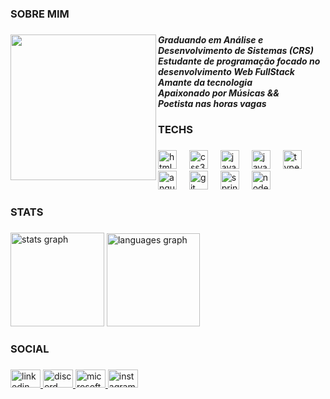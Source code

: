 <h3 align="left">SOBRE MIM</h3>

###

<img align="left" height="233" src="https://media.licdn.com/dms/image/v2/D4D03AQFiyoKGsB6L4g/profile-displayphoto-shrink_400_400/profile-displayphoto-shrink_400_400/0/1718259673828?e=1730937600&v=beta&t=BzYAGb8oyc_wEO59Q3evvX0NJzfXMdP8QKgGD3pDhIk"  />

###

<h5 align="left">Graduando em Análise e Desenvolvimento de Sistemas (CRS)<br> Estudante de programação focado no desenvolvimento Web FullStack<br>Amante da tecnologia<br>Apaixonado por Músicas &&<br>Poetista nas horas vagas</h5>

###

<h3 align="left">TECHS</h3>

###

<div align="left">
  <img src="https://skillicons.dev/icons?i=html" height="30" alt="html5 logo"  />
  <img width="12" />
  <img src="https://cdn.jsdelivr.net/gh/devicons/devicon/icons/css3/css3-original.svg" height="30" alt="css3 logo"  />
  <img width="12" />
  <img src="https://cdn.jsdelivr.net/gh/devicons/devicon/icons/java/java-original.svg" height="30" alt="java logo"  />
  <img width="12" />
  <img src="https://cdn.jsdelivr.net/gh/devicons/devicon/icons/javascript/javascript-original.svg" height="30" alt="javascript logo"  />
  <img width="12" />
  <img src="https://cdn.jsdelivr.net/gh/devicons/devicon/icons/typescript/typescript-original.svg" height="30" alt="typescript logo"  />
  <img width="12" />
  <img src="https://cdn.simpleicons.org/angular/DD0031" height="30" alt="angularjs logo"  />
  <img width="12" />
  <img src="https://cdn.jsdelivr.net/gh/devicons/devicon/icons/git/git-original.svg" height="30" alt="git logo"  />
  <img width="12" />
  <img src="https://cdn.jsdelivr.net/gh/devicons/devicon/icons/spring/spring-original.svg" height="30" alt="spring logo"  />
  <img width="12" />
  <img src="https://cdn.simpleicons.org/nodedotjs/339933" height="30" alt="nodejs logo"  />
</div>

###

<h3 align="left">STATS</h3>

###

<div align="left">
  <img src="https://github-readme-stats.vercel.app/api?username=nogueirawadson&hide_title=false&hide_rank=false&show_icons=true&include_all_commits=true&count_private=true&disable_animations=false&theme=vision-friendly-dark&locale=en&hide_border=false&order=1" height="150" alt="stats graph"  />
  <img src="https://github-readme-stats.vercel.app/api/top-langs?username=nogueirawadson&locale=en&hide_title=false&layout=compact&card_width=320&langs_count=5&theme=midnight-purple&hide_border=false&order=2" height="149" alt="languages graph"  />
</div>

###

<h3 align="left">SOCIAL</h3>

###

<div align="left">
  <a href="https://www.linkedin.com/in/nogueira-wadson/" target="_blank">
    <img src="https://raw.githubusercontent.com/maurodesouza/profile-readme-generator/master/src/assets/icons/social/linkedin/default.svg" width="48" height="29" alt="linkedin logo"  />
  </a>
  <a href="https://discord.com/channels/@wdxxn" target="_blank">
    <img src="https://raw.githubusercontent.com/maurodesouza/profile-readme-generator/master/src/assets/icons/social/discord/default.svg" width="48" height="29" alt="discord logo"  />
  </a>
  <a href="mailto:nogueirawadson@outlook.pt?subject=&body=" target="_blank">
    <img src="https://raw.githubusercontent.com/maurodesouza/profile-readme-generator/master/src/assets/icons/social/microsoft-outlook/default.svg" width="48" height="29" alt="microsoft-outlook logo"  />
  </a>
  <img src="https://raw.githubusercontent.com/maurodesouza/profile-readme-generator/master/src/assets/icons/social/instagram/default.svg" width="48" height="29" alt="instagram logo"  />
</div>

###
